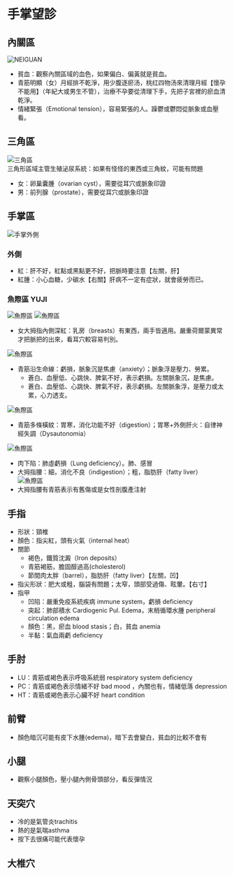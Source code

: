 # 手掌望診

## 內關區
![NEIGUAN](../images/NEIGUAN.png) <br>
- 貧血：觀察內關區域的血色，如果偏白、偏黃就是貧血。
- 青筋明顯（女）月經排不乾淨，用少腹逐瘀汤，桃红四物汤來清理月經【懷孕不能用】（年紀大或男生不管），治療不孕要從清理下手，先把子宮裡的瘀血清乾淨。
- 情緒緊張（Emotional tension），容易緊張的人。躁鬱或鬱悶從脈象或血壓看。

## 三角區
![三角區](../images/三角區.png)<br>
三角形區域主管生殖泌尿系統：如果有怪怪的東西或三角紋，可能有問題
- 女：卵巢囊腫（ovarian cyst），需要從耳穴或脈象印證
- 男：前列腺（prostate），需要從耳穴或脈象印證
## 手掌區
![手掌外側](../images/FDk3vzpsyKl6bmCP-scr-20240206-supz.png)<br>
### 外側
- 紅：肝不好，紅點或黑點更不好，把脈時要注意【左關，肝】
- 紅腫：小心血糖，少碳水【右關】肝病不一定有症狀，就會疲勞而已。

### 魚際區 YUJI
![魚際區](../images/ikpAxXMHWF2rb1BP-scr-20240207-oqbd.png)
![魚際區](../images/r6b2m2KiiU8t4fK3-scr-20240206-sxgq.png)<br>
- 女大拇指內側深紅：乳房（breasts）有東西，兩手皆適用。嚴重荷爾蒙異常才把脈把的出來，看耳穴較容易判別。

![魚際區](../images/bRNp7ZFhMs3AXY3V-scr-20240207-omaz.png)<br>
- 青筋沿生命線：虧損，脈象沉是焦慮（anxiety）；脈象浮是壓力、勞累。
	- 蒼白、血壓低、心跳快、脾氣不好，表示虧損。左關脈象沉，是焦慮。
	- 蒼白、血壓低、心跳快、脾氣不好，表示虧損。左關脈象浮，是壓力或太累，心力透支。

![魚際區](../images/sqmcse1k0MXlswL3-scr-20240207-ovfh.png)<br>
- 青筋多條橫紋：胃寒，消化功能不好（digestion）；胃寒+外側肝火：自律神經失調（Dysautonomia）

![魚際區](../images/xcrf6gwmubcl2tE5-scr-20240207-oyuj.png)<br>
- 肉下陷：肺虛虧損（Lung deficiency）。肺、感冒
- 大拇指腰：細，消化不良（indigestion）；粗，脂肪肝（fatty liver）<br>
![魚際區](../images/5o3ua5zIIt5yyskQ-scr-20240201-tgdv.png)<br>
- 大拇指腰有青筋表示有舊傷或是女性剖腹產注射

## 手指
- 形狀：頸椎
- 顏色：指尖紅，頭有火氣（internal heat）
- 關節
	- 褐色，鐵質沈澱（Iron deposits）
	- 青筋褐筋，膽固醇過高(cholesterol)
	- 節間肉太胖（barrel），脂肪肝（fatty liver）【左關，凹】
- 指尖形狀：肥大或粗，腦袋有問題；太窄，頭部受過傷、眩暈。【右寸】
- 指甲
	- 凹陷：嚴重免疫系統疾病 immune system，虧損 deficiency
	- 突起：肺部積水 Cardiogenic Pul. Edema，末梢循環水腫 peripheral circulation edema
	- 顏色：黑，瘀血 blood stasis；白，貧血 anemia
	- 半黏：氣血兩虧 deficiency
## 手肘
- LU：青筋或褐色表示呼吸系統弱 respiratory system deficiency
- PC：青筋或褐色表示情緒不好 bad mood ，內關也有，情緒低落 depression
- HT：青筋或褐色表示心臟不好 heart condition
## 前臂
- 顏色暗沉可能有皮下水腫(edema)，暗下去會變白，貧血的比較不會有
## 小腿
- 觀察小腿顏色，壓小腿內側骨頭部分，看反彈情況
## 天突穴
- 冷的是氣管炎trachitis
- 熱的是氣喘asthma
- 按下去很痛可能代表懷孕
## 大椎穴
